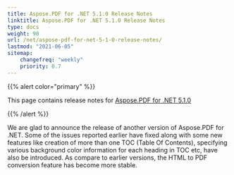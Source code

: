 ```yaml
---
title: Aspose.PDF for .NET 5.1.0 Release Notes
linktitle: Aspose.PDF for .NET 5.1.0 Release Notes
type: docs
weight: 90
url: /net/aspose-pdf-for-net-5-1-0-release-notes/
lastmod: "2021-06-05"
sitemap:
    changefreq: "weekly"
    priority: 0.7
---
```


{{% alert color="primary" %}}

This page contains release notes for [Aspose.PDF for .NET 5.1.0](http://www.aspose.com/downloads/pdf/net/new-releases/aspose.pdf-for-.net-5.1.0/)

{{% /alert %}}

We are glad to announce the release of another version of Aspose.PDF for .NET. Some of the issues reported earlier have fixed along with some new features like creation of more than one TOC (Table Of Contents), specifying various background color information for each heading in TOC etc, have also be introduced. As compare to earlier versions, the HTML to PDF conversion feature has become more stable.
